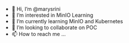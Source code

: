 - 👋 Hi, I’m @marysrini
- 👀 I’m interested in MinIO Learning
- 🌱 I’m currently learning MinIO and Kubernetes
- 💞️ I’m looking to collaborate on POC
- 📫 How to reach me ...

<!---
marysrini/marysrini is a ✨ special ✨ repository because its `README.md` (this file) appears on your GitHub profile.
You can click the Preview link to take a look at your changes.
--->
